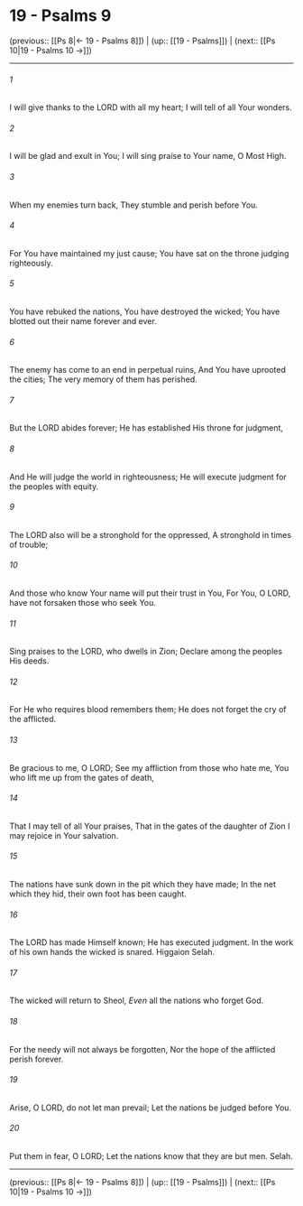 # 19 - Psalms 9

(previous:: [[Ps 8|← 19 - Psalms 8]]) | (up:: [[19 - Psalms]]) | (next:: [[Ps 10|19 - Psalms 10 →]])

***


###### 1 
I will give thanks to the LORD with all my heart; I will tell of all Your wonders. 

###### 2 
I will be glad and exult in You; I will sing praise to Your name, O Most High. 

###### 3 
When my enemies turn back, They stumble and perish before You. 

###### 4 
For You have maintained my just cause; You have sat on the throne judging righteously. 

###### 5 
You have rebuked the nations, You have destroyed the wicked; You have blotted out their name forever and ever. 

###### 6 
The enemy has come to an end in perpetual ruins, And You have uprooted the cities; The very memory of them has perished. 

###### 7 
But the LORD abides forever; He has established His throne for judgment, 

###### 8 
And He will judge the world in righteousness; He will execute judgment for the peoples with equity. 

###### 9 
The LORD also will be a stronghold for the oppressed, A stronghold in times of trouble; 

###### 10 
And those who know Your name will put their trust in You, For You, O LORD, have not forsaken those who seek You. 

###### 11 
Sing praises to the LORD, who dwells in Zion; Declare among the peoples His deeds. 

###### 12 
For He who requires blood remembers them; He does not forget the cry of the afflicted. 

###### 13 
Be gracious to me, O LORD; See my affliction from those who hate me, You who lift me up from the gates of death, 

###### 14 
That I may tell of all Your praises, That in the gates of the daughter of Zion I may rejoice in Your salvation. 

###### 15 
The nations have sunk down in the pit which they have made; In the net which they hid, their own foot has been caught. 

###### 16 
The LORD has made Himself known; He has executed judgment. In the work of his own hands the wicked is snared. Higgaion Selah. 

###### 17 
The wicked will return to Sheol, _Even_ all the nations who forget God. 

###### 18 
For the needy will not always be forgotten, Nor the hope of the afflicted perish forever. 

###### 19 
Arise, O LORD, do not let man prevail; Let the nations be judged before You. 

###### 20 
Put them in fear, O LORD; Let the nations know that they are but men. Selah.

***

(previous:: [[Ps 8|← 19 - Psalms 8]]) | (up:: [[19 - Psalms]]) | (next:: [[Ps 10|19 - Psalms 10 →]])
